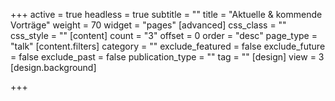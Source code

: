 +++
active = true
headless = true
subtitle = ""
title = "Aktuelle & kommende Vorträge"
weight = 70
widget = "pages"
[advanced]
css_class = ""
css_style = ""
[content]
count = "3"
offset = 0
order = "desc"
page_type = "talk"
[content.filters]
category = ""
exclude_featured = false
exclude_future = false
exclude_past = false
publication_type = ""
tag = ""
[design]
view = 3
[design.background]

+++
